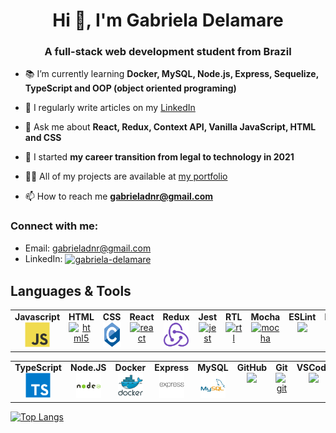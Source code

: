 <h1 align="center">Hi 👋, I'm Gabriela Delamare</h1>
<h3 align="center">A full-stack web development student from Brazil</h3>

- 📚 I’m currently learning **Docker, MySQL, Node.js, Express, Sequelize, TypeScript and OOP (object oriented programing)**

- 📝 I regularly write articles on my [LinkedIn](www.linkedin.com/in/gabriela-delamare)

- 💬 Ask me about **React, Redux, Context API, Vanilla JavaScript, HTML and CSS**

- 🌱 I started **my career transition from legal to technology in 2021**

- 👨‍💻 All of my projects are available at [my portfolio](https://gabrieladnr.github.io/)

- 📫 How to reach me **gabrieladnr@gmail.com**



<h3 align="left">Connect with me:</h3>

- Email: gabrieladnr@gmail.com
- LinkedIn: <a href="https://linkedin.com/in/gabriela-delamare" target="blank"><img align="center" src="https://raw.githubusercontent.com/rahuldkjain/github-profile-readme-generator/master/src/images/icons/Social/linked-in-alt.svg" alt="gabriela-delamare" height="30" width="40" /></a>
</p>

## Languages & Tools
<table width="320px">
    <tbody>
        <tr valign="top">
            <td width="80px" align="center">
            <span><strong>Javascript</strong></span><br>
            <a href="https://developer.mozilla.org/en-US/docs/Web/JavaScript" target="_blank" rel="noreferrer"> <img src="https://raw.githubusercontent.com/devicons/devicon/master/icons/javascript/javascript-original.svg" alt="javascript" width="40" height="40"/> </a>
            </td>
            <td width="80px" align="center">
            <span><strong>HTML</strong></span><br>
            <a href="https://www.w3.org/html/" target="_blank" rel="noreferrer"> <img src="https://cdn.jsdelivr.net/gh/devicons/devicon/icons/html5/html5-original.svg" alt="html5" width="40" height="40"/> </a>
            </td>
            <td width="80px" align="center">
            <span><strong>CSS</strong></span><br>
            <a href="https://www.cprogramming.com/" target="_blank" rel="noreferrer"> <img src="https://raw.githubusercontent.com/devicons/devicon/master/icons/c/c-original.svg" alt="c" width="40" height="40"/> </a>
            </td>
            <td width="80px" align="center">
            <span><strong>React</strong></span><br>
            <a href="https://reactjs.org/" target="_blank" rel="noreferrer"> <img src="https://cdn.jsdelivr.net/gh/devicons/devicon/icons/react/react-original.svg" alt="react" width="40" height="40"/> </a>
            </td>
            <td width="80px" align="center">
            <span><strong>Redux</strong></span><br>
            <a href="https://redux.js.org" target="_blank" rel="noreferrer"> <img src="https://raw.githubusercontent.com/devicons/devicon/master/icons/redux/redux-original.svg" alt="redux" width="40" height="40"/> </a>
            </td>
            <td width="80px" align="center">
            <span><strong>Jest</strong></span><br>
            <a href="https://jestjs.io" target="_blank" rel="noreferrer"> <img src="https://www.vectorlogo.zone/logos/jestjsio/jestjsio-icon.svg" alt="jest" width="40" height="40"/> </a>
            <td width="80px" align="center">
            <span><strong>RTL</strong></span><br>
            <a href=" https://testing-library.com/docs/react-testing-library/intro/"> <img src="https://testing-library.com/img/octopus-128x128.png" alt="rtl" width="40" height="40"/> </a>
            </td>
             <td width="80px" align="center">
            <span><strong>Mocha</strong></span><br>
            <a href="https://mochajs.org" target="_blank" rel="noreferrer"> <img src="https://www.vectorlogo.zone/logos/mochajs/mochajs-icon.svg" alt="mocha" width="40" height="40"/> </a>
            </td>
            <td width="80px" align="center">
            <span><strong>ESLint</strong></span><br>
            <img height="32px" src="https://www.vectorlogo.zone/logos/eslint/eslint-icon.svg">
            <td width="80px" align="center">
            <span><strong>Bootstrap</strong></span><br>
            <a href="https://getbootstrap.com" target="_blank" rel="noreferrer"> <img src="https://raw.githubusercontent.com/devicons/devicon/master/icons/bootstrap/bootstrap-plain-wordmark.svg" alt="bootstrap" width="40" height="40"/> </a>
            </td>
        </tr>
      </tbody>
  </table>
  <table width="320px">
    <tbody>
        <tr valign="top">
         <td width="80px" align="center">
            <span><strong>TypeScript</strong></span><br>
            <a href="https://www.typescriptlang.org/" target="_blank" rel="noreferrer"> <img src="https://raw.githubusercontent.com/devicons/devicon/master/icons/typescript/typescript-original.svg" alt="typescript" width="40" height="40"/> </a>
            </td>
            <td width="80px" align="center">
            <span><strong>Node.JS</strong></span><br>
            <a href="https://nodejs.org" target="_blank" rel="noreferrer"> <img src="https://raw.githubusercontent.com/devicons/devicon/master/icons/nodejs/nodejs-original-wordmark.svg" alt="nodejs" width="40" height="40"/> </a>
            </td>
            <td width="80px" align="center">
            <span><strong>Docker</strong></span><br>
            <a href="https://www.docker.com/" target="_blank" rel="noreferrer"> <img src="https://raw.githubusercontent.com/devicons/devicon/master/icons/docker/docker-original-wordmark.svg" alt="docker" width="40" height="40"/> </a>
            </td>
            <td width="80px" align="center">
            <span><strong>Express</strong></span><br>
            <a href="https://expressjs.com" target="_blank" rel="noreferrer"> <img src="https://raw.githubusercontent.com/devicons/devicon/master/icons/express/express-original-wordmark.svg" alt="express" width="40" height="40"/> </a> 
            </td>
            <td width="80px" align="center">
            <span><strong>MySQL</strong></span><br>
            <a href="https://www.mysql.com/" target="_blank" rel="noreferrer"> <img src="https://raw.githubusercontent.com/devicons/devicon/master/icons/mysql/mysql-original-wordmark.svg" alt="mysql" width="40" height="40"/> </a> 
            </td>
            <td width="80px" align="center">
            <span><strong>GitHub</strong></span><br>
            <img height="32px" src="https://icongr.am/devicon/github-original.svg?size=128&color=currentColor">
            </td>
            <td width="80px" align="center">
            <span><strong>Git</strong></span><br>
            <a href="https://git-scm.com/" target="_blank" rel="noreferrer"> <img src="https://www.vectorlogo.zone/logos/git-scm/git-scm-icon.svg" alt="git" width="40" height="40"/> </a>
            </td>
            <td width="80px" align="center">
            <span><strong>VSCode</strong></span><br>
            <img height="32px" src="https://www.vectorlogo.zone/logos/visualstudio_code/visualstudio_code-icon.svg">
            </td>
            <td width="80px" align="center">
            <span><strong>Linux</strong></span><br>
            <a href="https://www.linux.org/" target="_blank" rel="noreferrer"> <img src="https://raw.githubusercontent.com/devicons/devicon/master/icons/linux/linux-original.svg" alt="linux" width="40" height="40"/> </a>
        </tr>
    </tbody>
</table>

[![Top Langs](https://github-readme-stats.vercel.app/api/top-langs/?username=anuraghazra&layout=compact)](https://github.com/anuraghazra/github-readme-stats)
